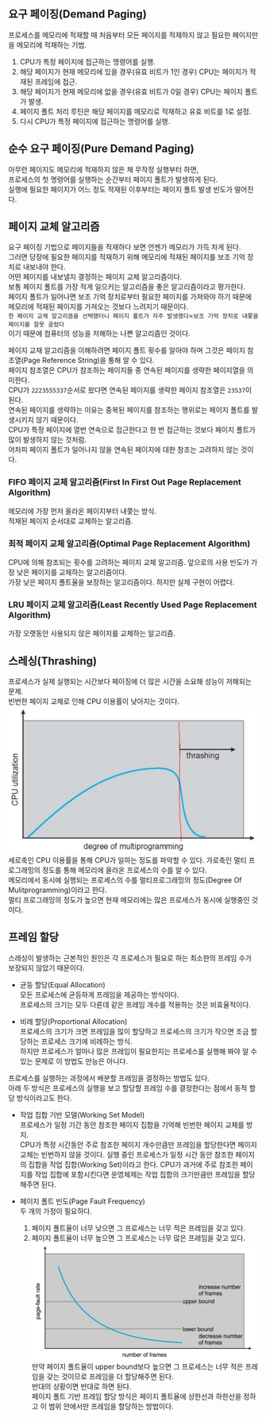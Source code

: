 ## 요구 페이징(Demand Paging)  
프로세스를 메모리에 적재할 때 처음부터 모든 페이지를 적재하지 않고 필요한 페이지만을 메모리에 적재하는 기법.  
1. CPU가 특정 페이지에 접근하는 명령어를 실행.
2. 해당 페이지가 현재 메모리에 있을 경우(유효 비트가 1인 경우) CPU는 페이지가 적재된 프레임에 접근.
3. 해당 페이지가 현재 메모리에 없을 경우(유효 비트가 0일 경우) CPU는 페이지 폴트가 발생.
4. 페이지 폴트 처리 루틴은 해당 페이지를 메모리로 적재하고 유효 비트를 1로 설정.
5. 다시 CPU가 특정 페이지에 접근하는 명령어를 실행.

## 순수 요구 페이징(Pure Demand Paging)  
아무런 페이지도 메모리에 적재하지 않은 채 무작정 실행부터 하면,  
프로세스의 첫 명령어를 실행하는 순간부터 페이지 폴트가 발생하게 된다.  
실행에 필요한 페이지가 어느 정도 적재된 이후부터는 페이지 폴트 발생 빈도가 떨어진다.  

## 페이지 교체 알고리즘  
요구 페이징 기법으로 페이지들을 적재하다 보면 언젠가 메모리가 가득 차게 된다.  
그러면 당장에 필요한 페이지를 적재하기 위해 메모리에 적재된 페이지를 보조 기억 장치로 내보내야 한다.  
어떤 페이지를 내보낼지 결정하는 페이지 교체 알고리즘이다.  
보통 페이지 폴트를 가장 적게 일으키는 알고리즘을 좋은 알고리즘이라고 평가한다.  
페이지 폴트가 일어나면 보조 기억 장치로부터 필요한 페이지를 가져와야 하기 때문에 메모리에 적재된 페이지를 가져오는 것보다 느려지기 때문이다.  
`한 페이지 교체 알고리즘을 선택했더니 페이지 폴트가 자주 발생했다`=`보조 기억 장치로 내쫓을 페이지를 잘못 골랐다`  
이기 때문에 컴퓨터의 성능을 저해하는 나쁜 알고리즘인 것이다.  

페이지 교채 알고리즘을 이해하려면 페이지 폴트 횟수를 알아야 하며 그것은 페이지 참조열(Page Reference String)을 통해 알 수 있다.  
페이지 참조열은 CPU가 참조하는 페이지들 중 연속된 페이지를 생략한 페이지열을 의미한다.  
CPU가 `2223555337`순서로 왔다면 연속된 페이지를 생략한 페이지 참조열은 `23537`이 된다.  
연속된 페이지를 생략하는 이유는 중복된 페이지를 참조하는 행위로는 페이지 폴트를 발생시키지 않기 때문이다.  
CPU가 특정 페이지에 열번 연속으로 접근한다고 한 번 접근하는 것보다 페이지 폴트가 많이 발생하지 않는 것처럼.  
어차피 페이지 폴트가 일어나지 않을 연속된 페이지에 대한 참조는 고려하지 않는 것이다.  

### FIFO 페이지 교체 알고리즘(First In First Out Page Replacement Algorithm)  
메모리에 가장 먼저 올라온 페이지부터 내쫓는 방식.  
적재된 페이지 순서대로 교체하는 알고리즘.  

### 최적 페이지 교체 알고리즘(Optimal Page Replacement Algorithm)  
CPU에 의해 참조되는 횟수를 고려하는 페이지 교체 알고리즘. 앞으로의 사용 빈도가 가장 낮은 페이지를 교체하는 알고리즘이다.  
가장 낮은 페이지 폴트율을 보장하는 알고리즘이다. 하지만 실제 구현이 어렵다.  

### LRU 페이지 교체 알고리즘(Least Recently Used Page Replacement Algorithm)  
가장 오랫동안 사용되지 않은 페이지를 교체하는 알고리즘.  

## 스레싱(Thrashing)  
프로세스가 실제 실행되는 시간보다 페이징에 더 많은 시간을 소요해 성능이 저해되는 문제.  
빈번한 페이지 교체로 인해 CPU 이용률이 낮아지는 것이다.  
![스레싱 그래프](/images/thrashing.png)  
세로축인 CPU 이용률을 통해 CPU가 일하는 정도를 파악할 수 있다. 가로축인 멀티 프로그래밍의 정도를 통해 메모리에 올라온 프로세스의 수를 알 수 있다.  
메모리에서 동시에 실행되는 프로세스의 수를 멀티프로그래밍의 정도(Degree Of Mulitprogramming)이라고 한다.  
멀티 프로그래밍의 정도가 높으면 현재 메모리에는 많은 프로세스가 동시에 실행중인 것이다.  

## 프레임 할당  
스레싱이 발생하는 근본적인 원인은 각 프로세스가 필요로 하는 최소한의 프레임 수가 보장되지 않았기 때문이다.  
- 균등 할당(Equal Allocation)  
  모든 프로세스에 균등하게 프레임을 제공하는 방식이다.  
  프로세스의 크기는 모두 다른데 같은 프레임 개수를 적용하는 것은 비효율적이다.
  
- 비례 할당(Proportional Allocation)  
  프로세스의 크기가 크면 프레임을 많이 할당하고 프로세스의 크기가 작으면 조금 할당하는 프로세스 크기에 비례하는 방식.  
  하지만 프로세스가 얼마나 많은 프레임이 필요한지는 프로세스를 실행해 봐야 알 수있는 문제로 이 방법도 만능은 아니다.

프로세스를 실행하는 과정에서 배분할 프레임을 결정하는 방법도 있다.  
아래 두 방식은 프로세스의 실행을 보고 할당할 프레임 수를 결정한다는 점에서 동적 할당 방식이라고도 한다.  
- 작업 집합 기반 모델(Working Set Model)  
  프로세스가 일정 기간 동안 참조한 페이지 집합을 기억해 빈번한 페이지 교체를 방지.  
  CPU가 특정 시간동안 주로 참조한 페이지 개수만큼만 프레임을 할당한다면 페이지 교체는 빈번하지 않을 것이다.
  실행 중인 프로세스가 일정 시간 동안 참조한 페이지의 집합을 작업 집합(Working Set)이라고 한다.
  CPU가 과거에 주로 참조한 페이지를 작업 집합에 포함시킨다면 운영체제는 작업 집합의 크기만큼만 프레임을 할당해주면 된다.
  
- 페이지 폴트 빈도(Page Fault Frequency)  
  두 개의 가정이 필요하다.  
  1. 페이지 폴트율이 너무 낮으면 그 프로세스는 너무 적은 프레임을 갖고 있다.  
  2. 페이지 폴트율이 너무 높으면 그 프로세스는 너무 많은 프레임을 갖고 있다.  
  ![페이지 폴트 그래프](/images/pagefalutgraph.png)
  만약 페이지 폴트율이 upper bound보다 높으면 그 프로세스는 너무 적은 프레임을 갖는 것이므로 프레임을 더 할당해주면 된다.  
  반대의 상황이면 반대로 하면 된다.  
  페이지 폴트 기반 프레임 할당 방식은 페이지 폴트율에 상한선과 하한선을 정하고 이 범위 안에서만 프레임을 할당하는 방법이다.  
